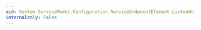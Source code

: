 ```yaml
---
uid: System.ServiceModel.Configuration.ServiceEndpointElement.ListenUriMode
internalonly: False
---
```

